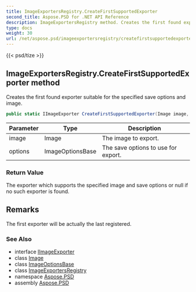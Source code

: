 ```yaml
---
title: ImageExportersRegistry.CreateFirstSupportedExporter
second_title: Aspose.PSD for .NET API Reference
description: ImageExportersRegistry method. Creates the first found exporter suitable for the specified save options and image
type: docs
weight: 30
url: /net/aspose.psd/imageexportersregistry/createfirstsupportedexporter/
---
```

{{< psd/tize >}}
## ImageExportersRegistry.CreateFirstSupportedExporter method

Creates the first found exporter suitable for the specified save options and image.

```csharp
public static IImageExporter CreateFirstSupportedExporter(Image image, ImageOptionsBase options)
```

| Parameter | Type | Description |
| --- | --- | --- |
| image | Image | The image to export. |
| options | ImageOptionsBase | The save options to use for export. |

### Return Value

The exporter which supports the specified image and save options or null if no such exporter is found.

## Remarks

The first exporter will be actually the last registered.

### See Also

* interface [IImageExporter](../../iimageexporter/)
* class [Image](../../image/)
* class [ImageOptionsBase](../../imageoptionsbase/)
* class [ImageExportersRegistry](../)
* namespace [Aspose.PSD](../../../aspose.psd/)
* assembly [Aspose.PSD](../../../)



